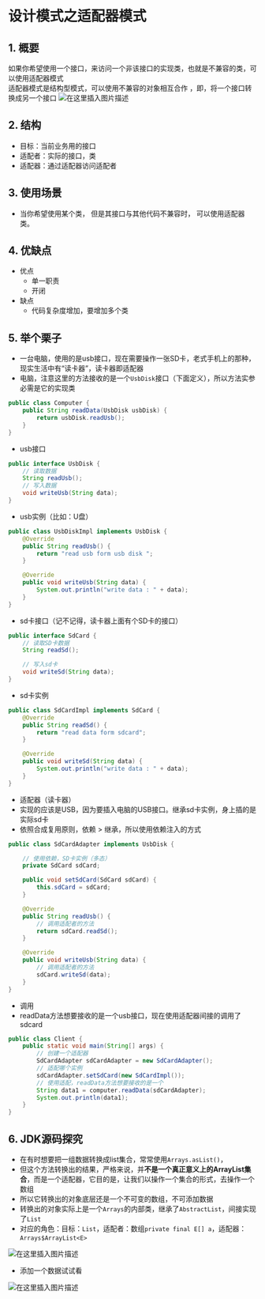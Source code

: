 # 设计模式之适配器模式

## 1.  概要

如果你希望使用一个接口，来访问一个非该接口的实现类，也就是不兼容的类，可以使用适配器模式  
适配器模式是结构型模式，可以使用不兼容的对象相互合作  ，即，将一个接口转换成另一个接口
![在这里插入图片描述](https://img-blog.csdnimg.cn/2d53ad17ad77425b96c69bbf62ebb80a.png)

## 2. 结构
* 目标：当前业务用的接口
* 适配者：实际的接口，类
* 适配器：通过适配器访问适配者

## 3. 使用场景
*  当你希望使用某个类， 但是其接口与其他代码不兼容时， 可以使用适配器类。


## 4. 优缺点

* 优点
	* 单一职责
	* 开闭
* 缺点
	* 代码复杂度增加，要增加多个类

## 5. 举个栗子

* 一台电脑，使用的是usb接口，现在需要操作一张SD卡，老式手机上的那种，现实生活中有“读卡器”，读卡器即适配器
* 电脑，注意这里的方法接收的是一个`UsbDisk`接口（下面定义），所以方法实参必需是它的实现类

```java
public class Computer {
    public String readData(UsbDisk usbDisk) {
        return usbDisk.readUsb();
    }
}
```

* usb接口

```java
public interface UsbDisk {
	// 读取数据
    String readUsb();
	// 写入数据
    void writeUsb(String data);
}
```

* usb实例（比如：U盘）

```java
public class UsbDiskImpl implements UsbDisk {
    @Override
    public String readUsb() {
        return "read usb form usb disk ";
    }

    @Override
    public void writeUsb(String data) {
        System.out.println("write data : " + data);
    }
}
```

* sd卡接口（记不记得，读卡器上面有个SD卡的接口）

```java
public interface SdCard {
    // 读取SD卡数据
    String readSd();

    // 写入sd卡
    void writeSd(String data);
}
```

* sd卡实例

```java
public class SdCardImpl implements SdCard {
    @Override
    public String readSd() {
        return "read data form sdcard";
    }

    @Override
    public void writeSd(String data) {
        System.out.println("write data : " + data);
    }
}
```

* 适配器（读卡器）
* 实现的应该是USB，因为要插入电脑的USB接口。继承sd卡实例，身上插的是实际sd卡
* 依照合成复用原则，依赖 > 继承，所以使用依赖注入的方式

```java
public class SdCardAdapter implements UsbDisk {

    // 使用依赖，SD卡实例（多态）
    private SdCard sdCard;

    public void setSdCard(SdCard sdCard) {
        this.sdCard = sdCard;
    }

    @Override
    public String readUsb() {
    	// 调用适配者的方法
        return sdCard.readSd();
    }

    @Override
    public void writeUsb(String data) {
    	// 调用适配者的方法
        sdCard.writeSd(data);
    }
}
```

* 调用	
* readData方法想要接收的是一个usb接口，现在使用适配器间接的调用了sdcard
```java
public class Client {
    public static void main(String[] args) {
        // 创建一个适配器
        SdCardAdapter sdCardAdapter = new SdCardAdapter();
        // 适配哪个实例
        sdCardAdapter.setSdCard(new SdCardImpl());
        // 使用适配，readData方法想要接收的是一个
        String data1 = computer.readData(sdCardAdapter);
        System.out.println(data1);
    }
}
```

## 6. JDK源码探究

* 在有时想要把一组数据转换成list集合，常常使用`Arrays.asList()`，
* 但这个方法转换出的结果，严格来说，并**不是一个真正意义上的ArrayList集合**，而是一个适配器，它目的是，让我们以操作一个集合的形式，去操作一个数组
* 所以它转换出的对象底层还是一个不可变的数组，不可添加数据
* 转换出的对象实际上是一个`Arrays`的内部类，继承了`AbstractList`，间接实现了`List`
* 对应的角色：目标：`List`，适配者：数组`private final E[] a`，适配器：`Arrays$ArrayList<E>`

![在这里插入图片描述](https://img-blog.csdnimg.cn/1ce56a704cf94973bf2d3b0bc49ae9cf.png)

* 添加一个数据试试看

![在这里插入图片描述](https://img-blog.csdnimg.cn/8ebc3cdac01e49df86be695d898b69cc.png)








